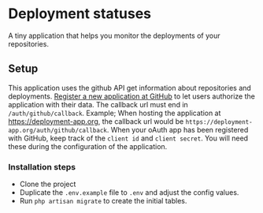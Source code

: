 # Deployment statuses

A tiny application that helps you monitor the deployments of your repositories.

## Setup
This application uses the github API get information about repositories and deployments. [Register a new application at GitHub](https://github.com/settings/applications/new) to let users authorize the application with their data.
The callback url must end in `/auth/github/callback`. Example; When hosting the application at https://deployment-app.org, the callback url would be `https://deployment-app.org/auth/github/callback`.
When your oAuth app has been registered with GitHub, keep track of the `client id` and `client secret`. You will need these during the configuration of the application.


### Installation steps
- Clone the project
- Duplicate the `.env.example` file to `.env` and adjust the config values.
- Run `php artisan migrate` to create the initial tables.
